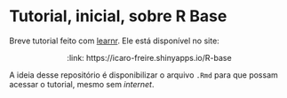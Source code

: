 # Tutorial, inicial, sobre R Base

Breve tutorial feito com [learnr](https://rstudio.github.io/learnr/).
Ele está disponível no site: 

<p align="center">
    :link:  https://icaro-freire.shinyapps.io/R-base
</p>

A ideia desse repositório é disponibilizar o arquivo `.Rmd` para que possam acessar o tutorial, mesmo sem _internet_.
